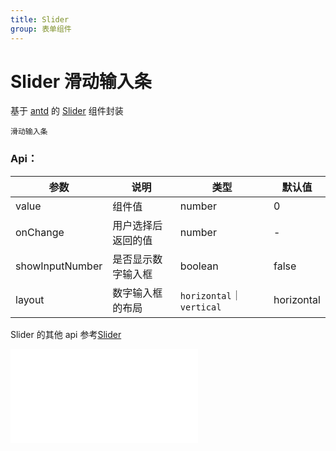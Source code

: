 ```yaml
---
title: Slider
group: 表单组件
---
```


# Slider 滑动输入条

基于 <a href="https://ant-design.antgroup.com/index-cn" target="_blank">antd</a> 的 <a href="https://ant-design.antgroup.com/components/slider-cn" target="_blank">Slider</a> 组件封装

<code src='./components/Slider.tsx'>滑动输入条</code>

### Api：

| 参数            | 说明               | 类型                      | 默认值     |
| --------------- | ------------------ | ------------------------- | ---------- |
| value           | 组件值             | number                    | 0          |
| onChange        | 用户选择后返回的值 | number                    | -          |
| showInputNumber | 是否显示数字输入框 | boolean                   | false      |
| layout          | 数字输入框的布局   | `horizontal`｜ `vertical` | horizontal |

Slider 的其他 api 参考<a href="https://ant-design.antgroup.com/components/slider-cn" target="_blank">Slider</a>

<embed src="./index.md#L16-L20"></embed>
